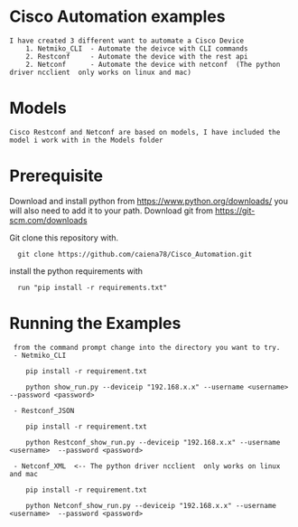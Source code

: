 # Cisco Automation examples
    I have created 3 different want to automate a Cisco Device
        1. Netmiko_CLI  - Automate the deivce with CLI commands 
        2. Restconf     - Automate the device with the rest api
        2. Netconf      - Automate the device with netconf  (The python driver ncclient  only works on linux and mac)

# Models
    Cisco Restconf and Netconf are based on models, I have included the model i work with in the Models folder

# Prerequisite
   Download and install python from https://www.python.org/downloads/ you will also need to add it to your path.
   Download git from https://git-scm.com/downloads

   Git clone this repository with.

      git clone https://github.com/caiena78/Cisco_Automation.git
   
   install the python requirements with

      run "pip install -r requirements.txt" 


# Running the Examples
     from the command prompt change into the directory you want to try.
     - Netmiko_CLI
        
        pip install -r requirement.txt
        
        python show_run.py --deviceip "192.168.x.x" --username <username>  --password <password>

     - Restconf_JSON
        
        pip install -r requirement.txt
        
        python Restconf_show_run.py --deviceip "192.168.x.x" --username <username>  --password <password>

     - Netconf_XML  <-- The python driver ncclient  only works on linux and mac
        
        pip install -r requirement.txt
        
        python Netconf_show_run.py --deviceip "192.168.x.x" --username <username>  --password <password>